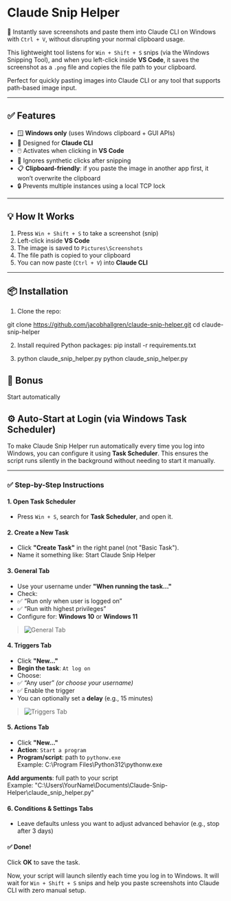 # Claude Snip Helper

📸 Instantly save screenshots and paste them into Claude CLI on Windows with `Ctrl + V`, without disrupting your normal clipboard usage.

This lightweight tool listens for `Win + Shift + S` snips (via the Windows Snipping Tool), and when you left-click inside **VS Code**, it saves the screenshot as a `.png` file and copies the file path to your clipboard.

Perfect for quickly pasting images into Claude CLI or any tool that supports path-based image input.

---

## ✅ Features

- 🪟 **Windows only** (uses Windows clipboard + GUI APIs)
- 💬 Designed for **Claude CLI**
- 🖱️ Activates when clicking in **VS Code**
- 🧠 Ignores synthetic clicks after snipping
- 📋 **Clipboard-friendly**: if you paste the image in another app first, it won’t overwrite the clipboard
- 🔒 Prevents multiple instances using a local TCP lock

---

## 💡 How It Works

1. Press `Win + Shift + S` to take a screenshot (snip)
2. Left-click inside **VS Code**
3. The image is saved to `Pictures\Screenshots`
4. The file path is copied to your clipboard
5. You can now paste (`Ctrl + V`) into **Claude CLI**

---

## 📦 Installation

1. Clone the repo:

git clone https://github.com/jacobhallgren/claude-snip-helper.git
cd claude-snip-helper

2.  Install required Python packages:
pip install -r requirements.txt

3.  python claude_snip_helper.py
python claude_snip_helper.py

## 🎁  Bonus

Start automatically 

## ⚙️ Auto-Start at Login (via Windows Task Scheduler)

To make Claude Snip Helper run automatically every time you log into Windows, you can configure it using **Task Scheduler**. This ensures the script runs silently in the background without needing to start it manually.

---

### ✅ Step-by-Step Instructions

#### 1. Open Task Scheduler
- Press `Win + S`, search for **Task Scheduler**, and open it.

#### 2. Create a New Task
- Click **"Create Task"** in the right panel (not "Basic Task").
- Name it something like: Start Claude Snip Helper

#### 3. General Tab
- Use your username under **"When running the task..."**
- Check:
- ✅ “Run only when user is logged on”
- ✅ “Run with highest privileges”
- Configure for: **Windows 10** or **Windows 11**

> ![General Tab](assets/general-tab.png)


#### 4. Triggers Tab
- Click **"New..."**
- **Begin the task**: `At log on`
- Choose:
- ✅ “Any user” *(or choose your username)*
- ✅ Enable the trigger
- You can optionally set a **delay** (e.g., 15 minutes)

> ![Triggers Tab](assets/trigger-tab.png)


#### 5. Actions Tab
- Click **"New..."**
- **Action**: `Start a program`
- **Program/script**: path to `pythonw.exe`  
Example: C:\Program Files\Python312\pythonw.exe

**Add arguments**: full path to your script  
Example: "C:\Users\YourName\Documents\Claude-Snip-Helper\claude_snip_helper.py"

#### 6. Conditions & Settings Tabs
- Leave defaults unless you want to adjust advanced behavior (e.g., stop after 3 days)


#### ✅ Done!
Click **OK** to save the task.

Now, your script will launch silently each time you log in to Windows. It will wait for `Win + Shift + S` snips and help you paste screenshots into Claude CLI with zero manual setup.

